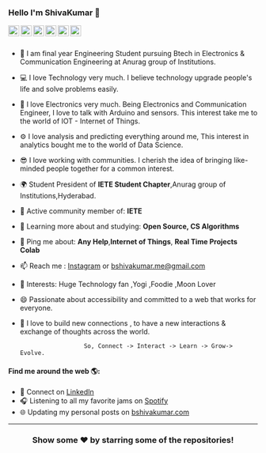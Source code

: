 ### Hello I'm ShivaKumar 👋

<a href="https://twitter.com/bshivakumar_">
  <img align="left" alt="ShivaKumar's Twitter" width="22px" src="https://cdn.jsdelivr.net/npm/simple-icons@v3/icons/twitter.svg" />
</a>
<a href="https://www.linkedin.com/in/bshivakumar1/">
  <img align="left" alt="ShivaKumar's Linkdein" width="22px" src="https://cdn.jsdelivr.net/npm/simple-icons@v3/icons/linkedin.svg" />
</a>
<a href="https://github.com/bshivakumar1/">
  <img align="left" alt="ShivaKumar's Github" width="22px" src="https://cdn.jsdelivr.net/npm/simple-icons@v3/icons/github.svg" />
</a>
<a href="https://t.me/bshivakumar">
  <img align="left" alt="ShivaKumar's Telegram" width="22px" src="https://cdn.jsdelivr.net/npm/simple-icons@v3/icons/telegram.svg" />
</a>
<a href="https://www.instagram.com/bshivakumar_/">
  <img align="left" alt="ShivaKumar's Instagram" width="22px" src="https://cdn.jsdelivr.net/npm/simple-icons@v3/icons/instagram.svg" />
</a>
<a href="https://www.facebook.com/bshivakumar.me">
  <img align="left" alt="ShivaKumar's Facebook" width="22px" src="https://cdn.jsdelivr.net/npm/simple-icons@v3/icons/facebook.svg" />
</a>


<br/>
<br/>








- 🏢 I am final year Engineering Student pursuing Btech in Electronics & Communication Engineering at Anurag group of Institutions.
- 💻 I love Technology very much. I believe technology upgrade people's life and solve problems easily.
- 🚀 I love Electronics very much. Being Electronics and Communication Engineer, I love to talk with Arduino and sensors. This interest take me to the world of IOT - Internet of Things.
- ⚙️ I love analysis and predicting everything around me, This interest in analytics bought me to the world of Data Science.
- 😎 I love working with communities. I cherish the idea of bringing like-minded people together for a common interest.
- 🌍 Student President of **IETE Student Chapter**,Anurag group of Institutions,Hyderabad.
- 💅 Active community member of: **IETE**
- 🌱 Learning more about and studying: **Open Source, CS Algorithms**
- 💬 Ping me about:  **Any Help**,**Internet of Things**, **Real Time Projects Colab**
- 📫 Reach me : <a href="https://www.instagram.com/bshivakumar_/">Instagram</a> or bshivakumar.me@gmail.com
- 💜 Interests: Huge Technology fan ,Yogi ,Foodie ,Moon Lover
- 😄 Passionate about accessibility and committed to a web that works for everyone.
- 🦋 I love to build new connections , to have a new interactions & exchange of thoughts across the world.

                        So, Connect -> Interact -> Learn -> Grow-> Evolve.
                        
#### Find me around the web 🌎:
- 💼 Connect on <a href="https://www.linkedin.com/in/bshivakumar1/">LinkedIn</a>
- 🎧 Listening to all my favorite jams on <a href="https://open.spotify.com/user/h3e8pvwqy6p9e1vxi5l509lfb">Spotify</a>
- 🌐 Updating my personal posts on <a href="https://www.instagram.com/bshivakumar_/">bshivakumar.com</a>


---

<div align="center">
  
### Show some ❤️ by starring some of the repositories!

</div>

